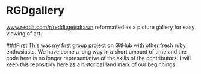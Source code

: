 RGDgallery
==========

www.reddit.com/r/redditgetsdrawn reformatted as a picture gallery for easy viewing of art.


###First
This was my first group project on GitHub with other fresh ruby enthusiasts. We have come a long way in a short amount of time and the code here is no longer representative of the skills of the contributors. I will keep this repository here as a historical land mark of our beginnings.
